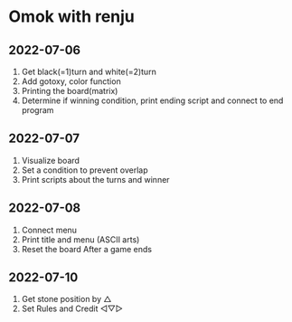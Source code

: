 # Omok with renju

2022-07-06
-------------
1. Get black(=1)turn and white(=2)turn
2. Add gotoxy, color function
3. Printing the board(matrix)
4. Determine if winning condition, print ending script and connect to end program

2022-07-07
-------------
1. Visualize board
2. Set a condition to prevent overlap
3. Print scripts about the turns and winner

2022-07-08
-------------
1. Connect menu
2. Print title and menu (ASCII arts)
3. Reset the board After a game ends

2022-07-10
-------------
1. Get stone position by △
2. Set Rules and Credit ◁▽▷
